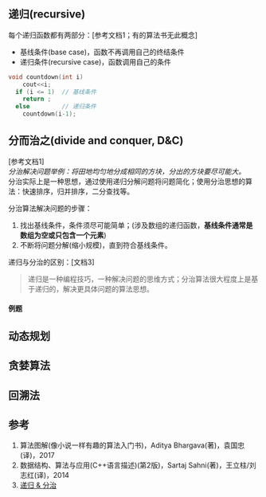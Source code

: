 ## 递归(recursive)
每个递归函数都有两部分：[参考文档1；有的算法书无此概念]
- 基线条件(base case)，函数不再调用自己的终结条件
- 递归条件(recursive case)，函数调用自己的条件

``` c++
void countdown(int i)
    cout<<i;
  if (i <= 1)  // 基线条件
    return ; 
  else         // 递归条件
    countdown(i-1);
```

## 分而治之(divide and conquer, D&C)
[参考文档1]  
*分治解决问题举例：将田地均匀地分成相同的方块，分出的方块要尽可能大。*  
分治实际上是一种思想，通过使用递归分解问题将问题简化；使用分治思想的算法：快速排序，归并排序，二分查找等。  

分治算法解决问题的步骤：  
1. 找出基线条件，条件须尽可能简单；(涉及数组的递归函数，**基线条件通常是数组为空或只包含一个元素**)
2. 不断将问题分解(缩小规模)，直到符合基线条件。

递归与分治的区别：[文档3]  
> 递归是一种编程技巧，一种解决问题的思维方式；分治算法很大程度上是基于递归的，解决更具体问题的算法思想。

#### 例题

## 动态规划


## 贪婪算法


## 回溯法


## 参考
1. 算法图解(像小说一样有趣的算法入门书)，Aditya Bhargava(著)，袁国忠(译)，2017
2. 数据结构、算法与应用(C++语言描述)(第2版)，Sartaj Sahni(著)，王立柱/刘志红(译)，2014
3. [递归 & 分治](https://oi-wiki.org/basic/divide-and-conquer/)
